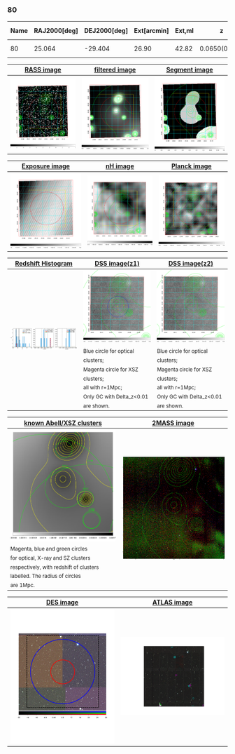 <div STYLE="page-break-after: always;"></div>

### 80

|Name|RAJ2000[deg]|DEJ2000[deg] |Ext[arcmin]| Ext,ml | z | z_src| C|GC(XSZ,Delta_z<0.01)| GC(OPT,Delta_z<0.01)|GC| R_sig[arcmin] | R500[arcmin] | R500[Mpc]| CRsig[c/s] | CR500[c/s] |L500[1E44 erg/s]|F500[1E-12 erg/s/cm^2]| M500[1E14 Msun]|Tx[keV]|Cnt_sig|Beta|Rc[arcmin]|Comment|Alias|
|---|---|---|---|---|---|------|---|--------|---------|----------|---|---|---|---|---|---|---|---|---|---|---|---|---|---|
|80| 25.064| -29.404| 26.90| 42.82| 0.0650(0.005)| z1, z_opt| S| -| N| N| 41.590| 10.963| 0.821| 0.344(0.074)| 0.307(0.066)| 0.603(0.452)| 5.906(4.431)| 1.68(0.64)| 3.00(0.72)| 282.9| 0.554(-0.042+0.113)| 18.973(-2.763+5.435)| -| t627|

|[RASS image](../image/80/80_img.pdf)|[filtered image](../image/80/80_fil.pdf)|[Segment image](../image/80/80_seg.pdf)|
|-------------------|--------------------|-------------------|
| <img src="../image/80/80_img.png" width="300">  | <img src="../image/80/80_fil.png" width="300">   | <img src="../image/80/80_seg.png" width="300">  |

|[Exposure image](../image/80/80_mex.pdf)| [nH image](../image/80/80_nh.pdf)| [Planck image](../image/80/80_p.pdf)|
|-------------------|--------------------|-------------------|
|<img src="../image/80/80_mex.png" width="300">   | <img src="../image/80/80_nh.png" width="300">    | <img src="../image/80/80_p.png" width="300"> |

|[Redshift Histogram](../image/80/80_zg.pdf) | [DSS image(z1)](../image/80/80_dss_z1.pdf)      |  [DSS image(z2)](../image/80/80_dss_z2.pdf)    |
|-------------------|--------------------|-------------------|
|<img src="../image/80/80_zg.png" width="300"> |<img src="../image/80/80_dss_z1.png" width="300"> <sub><br>Blue circle for optical clusters; <br>Magenta circle for XSZ clusters; <br>all with r=1Mpc; <br>Only GC with Delta_z<0.01 are shown. </sub>| <img src="../image/80/80_dss_z2.png" width="300"><sub><br>Blue circle for optical clusters; <br>Magenta circle for XSZ clusters; <br>all with r=1Mpc; <br>Only GC with Delta_z<0.01 are shown. </sub> |

|[known Abell/XSZ clusters](../image/80/80_gc.pdf) | [2MASS image](../image/80/80_2mass.pdf)      |
|-------------------|-------------------|
|<img src=../image/80/80_gc.png width="300"> <br><sub>Magenta, blue and green circles <br>for optical, X-ray and SZ clusters <br>respectively, with redshift of clusters <br>labelled. The radius of circles <br>are 1Mpc.</sub>|<img src="../image/80/80_2mass.png" width="300">  |

|[DES image](../image/80/80_des.pdf)   |[ATLAS image](../image/80/80_s.pdf)        |
|-------------------|-------------------|
| <img src="../image/80/80_des.pdf" width="300">  | <img src="../image/80/80_s.pdf" width="300">  |
